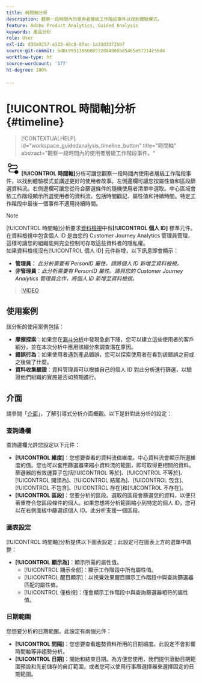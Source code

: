 ```yaml
---
title: 時間軸分析
description: 觀察一段時間內的使用者層級工作階段事件以找到體驗模式。
feature: Adobe Product Analytics, Guided Analysis
keywords: 產品分析
role: User
exl-id: d3da9257-a133-46c8-8fac-1a33d3372bb7
source-git-commit: bd8c9951386608572d84006bd5465e57214c56d4
workflow-type: ht
source-wordcount: '577'
ht-degree: 100%

---
```


# [!UICONTROL 時間軸]分析 {#timeline}

<!-- markdownlint-disable MD034 -->

>[!CONTEXTUALHELP]
>id="workspace_guidedanalysis_timeline_button"
>title="時間軸"
>abstract="觀察一段時間內的使用者層級工作階段事件。"

<!-- markdownlint-enable MD034 -->

![時間軸](/help/assets/icons/Timeline.svg) **[!UICONTROL 時間軸]**&#x200B;分析可讓您觀察一段時間內使用者層級工作階段事件，以找到體驗模式並講述更好的使用者故事。左側邊欄可讓您按屬性值和區段篩選資料流。右側邊欄可讓您從符合篩選條件的隨機使用者清單中選取。中心區域會依工作階段顯示所選使用者的資料流，包括時間戳記、屬性值和持續時間。特定工作階段中最後一個事件不適用持續時間。


>[!NOTE]
>
>[!UICONTROL 時間軸]分析要求[資料檢視](/help/data-views/component-reference.md#optional)中有&#x200B;**[!UICONTROL 個人 ID]** 標準元件。在資料檢視中包含個人 ID 是由您的 Customer Journey Analytics 管理員管理，這樣可讓您的組織能夠完全控制可存取這些資料者的隱私權。
><br/>如果資料檢視沒有[!UICONTROL 個人 ID] 元件新增，以下訊息即會顯示：
>
>* **管理員**： *此分析需要有 PersonID 屬性。請將個人 ID 新增至資料檢視。*
>* **非管理員**：*此分析需要有 PersonID 屬性。請與您的 Customer Journey Analytics 管理員合作，將個人 ID 新增至資料檢視。*

>[!VIDEO](https://video.tv.adobe.com/v/3435778/?quality=12&learn=on&captions=chi_hant)



## 使用案例

該分析的使用案例包括：

* **摩擦探索**：如果您在[漏斗分析](funnel.md)中發現急劇下降，您可以建立這些使用者的客戶細分，並在本次分析中應用該細分來調查潛在原因。
* **錯誤行為**：如果使用者遇到產品錯誤，您可以探索使用者在看到該錯誤之前或之後做了什麼。
* **資料收集驗證**：資料管理員可以根據自己的個人 ID 對此分析進行篩選，以驗證他們組織的實施是否如預期進行。

## 介面

請參閱「[介面](../overview.md#interface)」，了解引導式分析介面概觀。以下是針對此分析的設定：

### 查詢邊欄

查詢邊欄允許您設定以下元件：

* **[!UICONTROL 維度]**：您想要查看的資料流值維度。中心資料流會顯示所選維度的值。您也可以套用篩選器來縮小資料流的範圍，即可取得更相關的資料。篩選器的有效運算子包括[!UICONTROL 等於]、[!UICONTROL 不等於]、[!UICONTROL 開頭為]、[!UICONTROL 結尾為]、[!UICONTROL 包含]、[!UICONTROL 不包含]、[!UICONTROL 存在]和[!UICONTROL 不存在]。
* **[!UICONTROL 區段]**：您要分析的區段。選取的區段會篩選您的資料，以便只著重符合您區段條件的個人。如果您想將分析範圍縮小到特定的個人 ID，您可以在右側面板中篩選該個人 ID。此分析支援一個區段。

### 圖表設定

[!UICONTROL 時間軸]分析提供以下圖表設定；此設定可在圖表上方的選單中調整：

* **[!UICONTROL 顯示為]**：顯示所需的屬性值。
   * [!UICONTROL 顯示全部]：顯示工作階段中所有屬性值。
   * [!UICONTROL 醒目顯示]：以視覺效果醒目顯示工作階段中與查詢篩選器匹配的屬性值。
   * [!UICONTROL 僅檢視]：僅會顯示工作階段中與查詢篩選器相符的屬性值。

### 日期範圍

您想要分析的日期範圍。此設定有兩個元件：

* **[!UICONTROL 間隔]**：您想要查看趨勢資料所用的日期細度。此設定不會影響時間軸等非趨勢分析。
* **[!UICONTROL 日期]**：開始和結束日期。為方便您使用，我們提供滾動日期範圍預設和先前儲存的自訂範圍，或者您可以使用行事曆選擇器來選擇固定的日期範圍。


<!--

## Example

See below for an example of the analysis.

![Timeline](../assets/timeline-new.png)

-->
